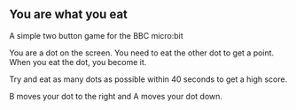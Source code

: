 

## You are what you eat

A simple two button game for the BBC micro:bit


You are a dot on the screen. You need to eat the other dot to get a point. When you eat the dot, you become it.

Try and eat as many dots as possible within 40 seconds to get a high score.


B moves your dot to the right and A moves your dot down.

